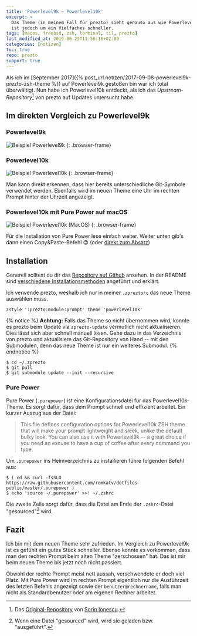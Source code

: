 ```yaml
---
title: 'Powerlevel9k ➔ Powerlevel10k'
excerpt: >
  Das Theme (in meinem Fall für prezto) sieht genauso aus wie Powerlevel9k,
  ist jedoch um ein Vielfaches schneller.
tags: [macos, freebsd, zsh, terminal, til, prezto]
last_modified_at: 2019-06-23T11:56:16+02:00
categories: [notizen]
toc: true
repo: prezto
support: true
---
```


Als ich im [September 2017]({% post_url notizen/2017-09-08-powerlevel9k-prezto-zsh-theme %})
auf Powerlevel9k gestoßen bin war ich total überwältigt. Nun habe ich
Powerlevel10k entdeckt, als ich das _Upstream-Repository_[^upstream] von prezto auf Updates
untersucht habe.

[^upstream]: Das [Original-Repository](https://github.com/sorin-ionescu/prezto) von [Sorin Ionescu](https://github.com/sorin-ionescu).

## Im direkten Vergleich zu Powerlevel9k

### Powerlevel9k

![Beispiel Powerlevel9k](/assets/images/prezto-powerlevel9k.jpg)
{: .browser-frame}

### Powerlevel10k

![Beispiel Powerlevel10k](/assets/images/prezto-powerlevel10k.jpg)
{: .browser-frame}

Man kann direkt erkennen, dass hier bereits unterschiedliche Git-Symbole verwendet
werden. Ebenfalls wird im neuen Theme eine Uhr im rechten Prompt hinter der
Uhrzeit angezeigt.

### Powerlevel10k mit Pure Power auf macOS

![Beispiel Powerlevel10k (MacOS)](/assets/images/prezto-powerlevel10k-macos.jpg)
{: .browser-frame}

Für die Installation von Pure Power lese einfach weiter. Weiter unten gib's dann
einen Copy&Paste-Befehl :wink: (oder [direkt zum Absatz](#pure-power))

## Installation

Generell solltest du dir das
[Repository auf Github][repo] ansehen. In der README sind
[verschiedene Installationsmethoden][installation] angeführt und erklärt.

[repo]: https://github.com/romkatv/powerlevel10k
[installation]: https://github.com/romkatv/powerlevel10k#installation

Ich verwende prezto, weshalb ich nur in meiner `.zpreztorc` das neue Theme auswählen
muss.

```
zstyle ':prezto:module:prompt' theme 'powerlevel10k'
```

{% notice %}
**Achtung:** Falls das Theme so nicht übernommen wird, konnte es prezto beim Update via
`zprezto-update` vermutlich nicht aktualisieren. Dies lässt sich aber schnell
manuell lösen. Gehe dazu in das Verzeichnis von prezto und aktualisiere das
Git-Repository von Hand -- mit den Submodulen, denn das neue Theme ist nur ein
weiteres Submodul.
{% endnotice %}

```terminal
$ cd ~/.zprezto
$ git pull
$ git submodule update --init --recursive
```

### Pure Power

Pure Power (`.purepower`) ist eine Konfigurationsdatei für das Powerlevel10k-Theme.
Es sorgt dafür, dass dein Prompt schnell und effizient arbeitet. Ein kurzer Auszug
aus der Datei:

> This file defines configuration options for Powerlevel10k ZSH theme that will make your prompt
> lightweight and sleek, unlike the default bulky look. You can also use it with Powerlevel9k -- a
> great choice if you need an excuse to have a cup of coffee after every command you type.

Um `.purepower` ins Heimverzeichnis zu installieren führe folgenden Befehl aus:

```terminal
$ ( cd && curl -fsSLO https://raw.githubusercontent.com/romkatv/dotfiles-public/master/.purepower )
$ echo 'source ~/.purepower' >>! ~/.zshrc
```

Die zweite Zeile sorgt dafür, dass die Datei am Ende der `.zshrc`-Datei
"gesourced"[^sourced] wird.

[^sourced]: Wenn eine Datei "gesourced" wird, wird sie geladen bzw. "ausgeführt".

## Fazit

Ich bin mit dem neuen Theme sehr zufrieden. Im Vergleich zu Powerlevel9k ist es
gefühlt ein gutes Stück schneller. Ebenso konnte es vorkommen, dass man den
rechten Prompt beim alten Theme "zerschossen" hat. Das ist mir beim neuen Theme
bis jetzt noch nicht passiert.

Obwohl der rechte Prompt meist nett aussah, verschwendete er doch viel Platz. Mit
Pure Power wird im rechten Prompt eigentlich nur die Ausführzeit des letzten
Befehls angezeigt sowie der `benutzer@rechnername`, falls man nicht als
Standardbenutzer oder am eigenen Rechner arbeitet.
